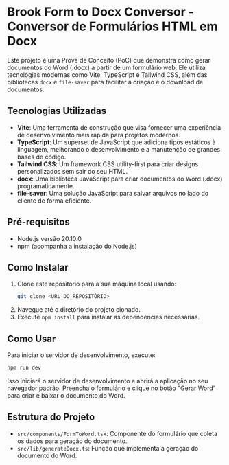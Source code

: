 # Brook Form to Docx Conversor - Conversor de Formulários HTML em Docx

Este projeto é uma Prova de Conceito (PoC) que demonstra como gerar documentos do Word (.docx) a partir de um formulário web. Ele utiliza tecnologias modernas como Vite, TypeScript e Tailwind CSS, além das bibliotecas `docx` e `file-saver` para facilitar a criação e o download de documentos.

## Tecnologias Utilizadas

- **Vite**: Uma ferramenta de construção que visa fornecer uma experiência de desenvolvimento mais rápida para projetos modernos.
- **TypeScript**: Um superset de JavaScript que adiciona tipos estáticos à linguagem, melhorando o desenvolvimento e a manutenção de grandes bases de código.
- **Tailwind CSS**: Um framework CSS utility-first para criar designs personalizados sem sair do seu HTML.
- **docx**: Uma biblioteca JavaScript para criar documentos do Word (.docx) programaticamente.
- **file-saver**: Uma solução JavaScript para salvar arquivos no lado do cliente de forma eficiente.

## Pré-requisitos

- Node.js versão 20.10.0
- npm (acompanha a instalação do Node.js)

## Como Instalar

1. Clone este repositório para a sua máquina local usando:
   ```bash
   git clone <URL_DO_REPOSITÓRIO>
   ```
2. Navegue até o diretório do projeto clonado.
3. Execute `npm install` para instalar as dependências necessárias.

## Como Usar

Para iniciar o servidor de desenvolvimento, execute:

```bash
npm run dev
```

Isso iniciará o servidor de desenvolvimento e abrirá a aplicação no seu navegador padrão. Preencha o formulário e clique no botão "Gerar Word" para criar e baixar o documento do Word.

## Estrutura do Projeto

- `src/components/FormToWord.tsx`: Componente do formulário que coleta os dados para geração do documento.
- `src/lib/generateDocx.ts`: Função que implementa a geração do documento do Word.